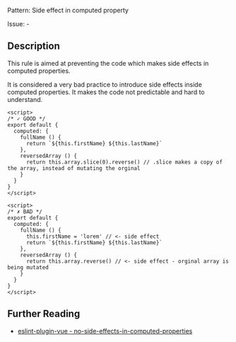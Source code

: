 Pattern: Side effect in computed property

Issue: -

## Description

This rule is aimed at preventing the code which makes side effects in computed properties.

It is considered a very bad practice to introduce side effects inside computed properties. It makes the code not predictable and hard to understand.

<eslint-code-block :rules="{'vue/no-side-effects-in-computed-properties': ['error']}">

```vue
<script>
/* ✓ GOOD */
export default {
  computed: {
    fullName () {
      return `${this.firstName} ${this.lastName}`
    },
    reversedArray () {
      return this.array.slice(0).reverse() // .slice makes a copy of the array, instead of mutating the orginal
    }
  }
}
</script>
```

</eslint-code-block>

<eslint-code-block :rules="{'vue/no-side-effects-in-computed-properties': ['error']}">

```vue
<script>
/* ✗ BAD */
export default {
  computed: {
    fullName () {
      this.firstName = 'lorem' // <- side effect
      return `${this.firstName} ${this.lastName}`
    },
    reversedArray () {
      return this.array.reverse() // <- side effect - orginal array is being mutated
    }
  }
}
</script>
```

</eslint-code-block>

## Further Reading

* [eslint-plugin-vue - no-side-effects-in-computed-properties](https://eslint.vuejs.org/rules/no-side-effects-in-computed-properties.html)
